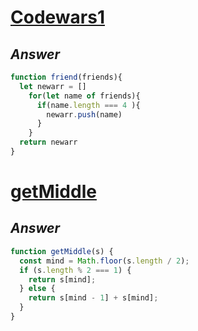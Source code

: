 # [Codewars1](https://www.codewars.com/kata/55b42574ff091733d900002f/train/javascript)


## *Answer*

```js
function friend(friends){
  let newarr = []
    for(let name of friends){
      if(name.length === 4 ){
        newarr.push(name)
      }
    }
  return newarr
}
```


# [getMiddle](https://www.codewars.com/kata/56747fd5cb988479af000028/train/javascript)

## *Answer*

```js
function getMiddle(s) {
  const mind = Math.floor(s.length / 2);
  if (s.length % 2 === 1) {
    return s[mind];
  } else {
    return s[mind - 1] + s[mind];
  }
}
```
